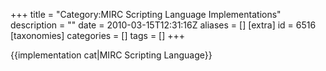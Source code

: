 +++
title = "Category:MIRC Scripting Language Implementations"
description = ""
date = 2010-03-15T12:31:16Z
aliases = []
[extra]
id = 6516
[taxonomies]
categories = []
tags = []
+++

{{implementation cat|MIRC Scripting Language}}
